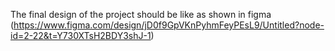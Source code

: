 The final design of the project should be like as shown in figma (https://www.figma.com/design/jD0f9GpVKnPyhmFeyPEsL9/Untitled?node-id=2-22&t=Y730XTsH2BDY3shJ-1)

